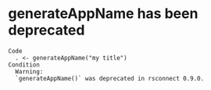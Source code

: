 # generateAppName has been deprecated

    Code
      . <- generateAppName("my title")
    Condition
      Warning:
      `generateAppName()` was deprecated in rsconnect 0.9.0.

